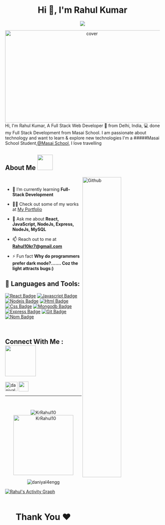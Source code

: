 <h1 align="center">Hi 👋, I'm Rahul Kumar</h1>

<p align="center">
  <img src="https://readme-typing-svg.herokuapp.com/?lines=Full%20Stack%20Web%20Developer;MERN%20STACK;Passionate%20Coder;Masai%20School%20taught%20Programmer&center=true&width=500&height=50" >
 
</p>
<div align="center">
 <img height="300px" width="550" src="https://miro.medium.com/max/1600/0*C-cPP9D2MIyeexAT.gif" alt="cover" />
</div>


<div size='20px'>Hi, I'm Rahul Kumar, A Full Stack Web Developer 🚀 from Delhi, India, 💻 done my Full Stack Development from Masai School. I am passionate about technology and want to learn &  explore new technologies I'm a #####Masai School Student,<a href="https://www.masaischool.com/">@Masai School</a>, I love travelling 
</div>

<h2> About Me <img src = "https://media0.giphy.com/media/KDDpcKigbfFpnejZs6/giphy.gif?cid=ecf05e47oy6f4zjs8g1qoiystc56cu7r9tb8a1fe76e05oty&rid=giphy.gif"  height=50px></h2>

<img width="50%" align="right" alt="Github" src="https://i.pinimg.com/originals/fd/a7/c0/fda7c018db9a09ff0ed234957e9b25b9.gif" />

</br>

- 🌱 I’m currently learning **Full-Stack Development**
- 👨‍💻 Check out some of my works at [My Portfolio](https://rahulfw14042-61cawy24l-rahul10kr7-gmailcom.vercel.app/)

- 💬 Ask me about **React, JavaScript, NodeJs, Express, NodeJs, MySQL**

- 📫 Reach out to me at **Rahul10kr7@gmail.com**

- ⚡ Fun fact **Why do programmers prefer dark mode?....... Coz the light attracts bugs:)**

## 🚀 Languages and Tools: 

[![React Badge](https://img.shields.io/badge/-React-61DBFB?style=for-the-badge&labelColor=black&logo=react&logoColor=61DBFB)](#)  [![Javascript Badge](https://img.shields.io/badge/-Javascript-F0DB4F?style=for-the-badge&labelColor=black&logo=javascript&logoColor=F0DB4F)](#) [![Nodejs Badge](https://img.shields.io/badge/-Nodejs-3C873A?style=for-the-badge&labelColor=black&logo=node.js&logoColor=3C873A)](#)  [![Html Badge](https://img.shields.io/badge/HTML5-E34F26?style=for-the-badge&logo=html5&logoColor=white)](#)  [![Css Badge](https://img.shields.io/badge/CSS3-1572B6?style=for-the-badge&logo=css3&logoColor=white)](#)  [![Mongodb Badge](https://img.shields.io/badge/MongoDB-white?style=for-the-badge&logo=mongodb&logoColor=4EA94B)](#)  [![Express Badge](https://img.shields.io/badge/express-FFFFFF?style=for-the-badge&logo=express&logoColor=000000)](#)  [![Git Badge](https://img.shields.io/badge/Git-F05032?style=for-the-badge&logo=git&logoColor=white)](#)   [![Npm Badge](https://img.shields.io/badge/npm-CB3837?style=for-the-badge&logo=npm&logoColor=white)](#)
<br/>

<br/>

<h2 align="left">Connect With Me : <img src='https://raw.githubusercontent.com/ShahriarShafin/ShahriarShafin/main/Assets/handshake.gif' width="100px"> </h2>
<p align="left">
<a href="https://www.linkedin.com/in/rahul-kumar-42b196233/" target="blank"><img align="center" src="https://raw.githubusercontent.com/rahuldkjain/github-profile-readme-generator/master/src/images/icons/Social/linked-in-alt.svg" alt="daniyalshaikhcoder" height="30" width="40" /></a>
  <a href = 'https://github.com/krRahul10'> <img width = '32px' align= 'center' src="https://raw.githubusercontent.com/rahulbanerjee26/githubAboutMeGenerator/main/icons/github.svg"/></a> 

</p>

<hr>
<br>
<p align="center">
<img  src="https://github-readme-stats.vercel.app/api?username=KrRahul10&show_icons=true&theme=onedark" alt="KrRahul10" />
<img  height="195" src="https://github-readme-stats.vercel.app/api/top-langs?username=KrRahul10&show=css&theme=nord" alt="KrRahul10" />
</p>

<p align="center" border-radius="300px"><img  src="https://github-readme-streak-stats.herokuapp.com/?user=KrRahul10&theme=nord" alt="daniyal4engg" /></p>
<a href="https://github.com/KrRahul10/github-readme-activity-graph"><img alt="Rahul's Activity Graph" src="https://activity-graph.herokuapp.com/graph?username=KrRahul10&bg_color=0D1117&color=5BCDEC&line=5BCDEC&point=FFFFFF&hide_border=true" /></a>
<br />
<br />

<h1 align="center"> Thank You ❤</h1>
